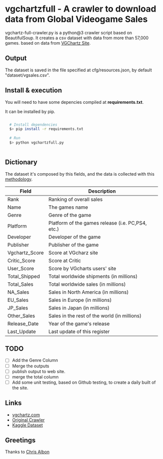 # vgchartzfull - A crawler to download data from Global Videogame Sales

vgchartz-full-crawler.py is a python@3 crawler script based on BeautifulSoup.
It creates a csv dataset with data from more than 57,000 games. based on data from [VGChartz Site](http://www.vgchartz.com/gamedb/).  

## Output

The dataset is saved in the file specified at cfg/resources.json, by default "dataset/vgsales.csv".

## Install & execution

You will need to have some depencies compiled at **requirements.txt**.

It can be installed by pip.

```bash

  # Install dependencies
  $> pip install -r requirements.txt
  
  # Run
  $> python vgchartzfull.py
  

```

## Dictionary

The dataset it's composed by this fields, and the data is collected with this [methodology](https://www.vgchartz.com/methodology.php).

| Field | Description              |
|-------|--------------------------|
| Rank  | Ranking of overall sales |
| Name | The games name |
| Genre | Genre of the game |
| Platform | Platform of the games release (i.e. PC,PS4, etc.) |
| Developer | Developer of the game | 
| Publisher | Publisher of the game |
| Vgchartz_Score | Score at VGcharz site | 
| Critic_Score | Score at Critic | 
| User_Score | Score by VGcharts users' site | 
| Total_Shipped | Total worldwide shipments (in millions) | 
| Total_Sales | Total worldwide sales (in millions) |
| NA_Sales | Sales in North America (in millions) |
| EU_Sales | Sales in Europe (in millions) |
| JP_Sales | Sales in Japan (in millions) |
| Other_Sales | Sales in the rest of the world (in millions) |
| Release_Date | Year of the game's release |
| Last_Update | Last update of this register |

## TODO

- [ ] Add the Genre Column
- [ ] Merge the outputs
- [ ] publish output to web site. 
- [ ] merge the total column
- [ ] Add some unit testing, based on Github testing, to create a daily built of the site. 

## Links

* [vgchartz.com](https://www.vgchartz.com)
* [Original Crawler](https://github.com/GregorUT/vgchartzScrape)
* [Kaggle Dataset](https://www.kaggle.com/gregorut/videogamesales)

## Greetings

Thanks to [Chris Albon](http://chrisalbon.com/python/beautiful_soup_scrape_table.html) 
